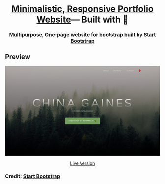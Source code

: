 <div align=center>

<h1><a href="https://github.com/StartBootstrap/startbootstrap-grayscale">Minimalistic, Responsive Portfolio Website</a>— Built with 💝</h1>

</div>

<h3 align=center>Multipurpose, One-page website for bootstrap built by <a href="https://github.com/StartBootstrap/startbootstrap-grayscale">Start Bootstrap</a></h3>

<!-- Languages and Tools > -->
## Preview 

<p align="center">
  <img src="./assets/img/mock-up.png" alt="Mock-up">    
  <p align="center"><a href="https://mschinagaines.github.io/">Live Version</a></p>
 
</p>

### Credit: <a href="https://github.com/StartBootstrap/startbootstrap-grayscale">Start Bootstrap</a></p>
